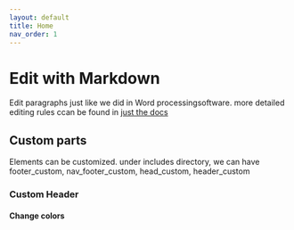 ```yaml
---
layout: default
title: Home
nav_order: 1
---
```


# Edit with Markdown

Edit paragraphs just like we did in Word processingsoftware. more detailed editing rules ccan be found in [just the docs](https://just-the-docs.github.io/just-the-docs/docs/ui-components/typography/)



## Custom parts

Elements can be customized. under includes directory, we can have footer_custom, nav_footer_custom, head_custom, header_custom



### Custom Header


#### Change colors